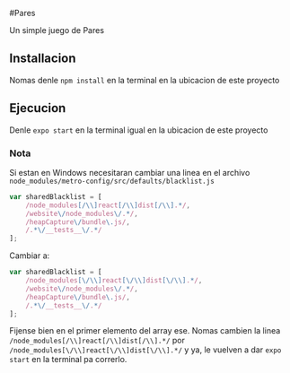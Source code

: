 #Pares

Un simple juego de Pares

## Installacion

Nomas denle `npm install` en la terminal en la ubicacion de este proyecto

## Ejecucion

Denle `expo start` en la terminal igual en la ubicacion de este proyecto

### Nota

Si estan en Windows necesitaran cambiar una linea en el archivo `node_modules/metro-config/src/defaults/blacklist.js`

```javascript
var sharedBlacklist = [
	/node_modules[/\\]react[/\\]dist[/\\].*/,
	/website\/node_modules\/.*/,
	/heapCapture\/bundle\.js/,
  	/.*\/__tests__\/.*/
];
```

Cambiar a:

```javascript
var sharedBlacklist = [
	/node_modules[\/\\]react[\/\\]dist[\/\\].*/,
	/website\/node_modules\/.*/,
	/heapCapture\/bundle\.js/,
	/.*\/__tests__\/.*/
];

```

Fijense bien en el primer elemento del array ese. Nomas cambien la linea `/node_modules[/\\]react[/\\]dist[/\\].*/` por `/node_modules[\/\\]react[\/\\]dist[\/\\].*/` y ya, le vuelven a dar `expo start` en la terminal pa correrlo.